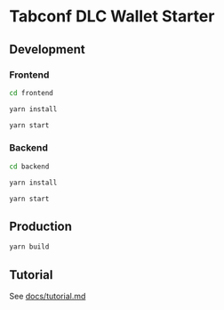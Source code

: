 # Tabconf DLC Wallet Starter

## Development

### Frontend

```bash
cd frontend

yarn install

yarn start
```

### Backend

```bash
cd backend

yarn install

yarn start
```

## Production

```bash
yarn build
```

## Tutorial

See [docs/tutorial.md](docs/tutorial.md)

